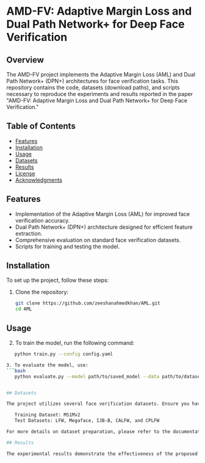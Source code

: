 # AMD-FV: Adaptive Margin Loss and Dual Path Network+ for Deep Face Verification

## Overview
The AMD-FV project implements the Adaptive Margin Loss (AML) and Dual Path Network+ (DPN+) architectures for face verification tasks. This repository contains the code, datasets (download paths), and scripts necessary to reproduce the experiments and results reported in the paper "AMD-FV: Adaptive Margin Loss and Dual Path Network+ for Deep Face Verification."

## Table of Contents
- [Features](#features)
- [Installation](#installation)
- [Usage](#usage)
- [Datasets](#datasets)
- [Results](#results)
- [License](#license)
- [Acknowledgments](#acknowledgments)

## Features
- Implementation of the Adaptive Margin Loss (AML) for improved face verification accuracy.
- Dual Path Network+ (DPN+) architecture designed for efficient feature extraction.
- Comprehensive evaluation on standard face verification datasets.
- Scripts for training and testing the model.

## Installation
To set up the project, follow these steps:

1. Clone the repository:
   ```bash
   git clone https://github.com/zeeshanahmedkhan/AML.git
   cd AML

## Usage

2. To train the model, run the following command:
```bash
   python train.py --config config.yaml

3. To evaluate the model, use:
```bash
   python evaluate.py --model path/to/saved_model --data path/to/dataset


## Datasets

The project utilizes several face verification datasets. Ensure you have the datasets downloaded and properly formatted before running the training or evaluation scripts. The datasets used in this project include:

   Training Dataset: MS1Mv2
   Test Datasets: LFW, Megaface, IJB-B, CALFW, and CPLFW

For more details on dataset preparation, please refer to the documentation in the respective scripts.

## Results

The experimental results demonstrate the effectiveness of the proposed AML and DPN+ methods, achieving state-of-the-art performance on the evaluated datasets. For detailed results, including accuracy metrics, refer to the results section of the paper.


